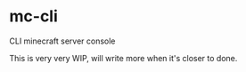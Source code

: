 # mc-cli
CLI minecraft server console

This is very very WIP, will write more when it's closer to done.
